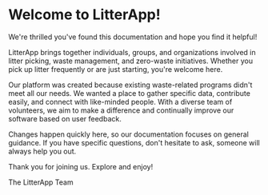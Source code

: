 # Welcome to LitterApp!

We're thrilled you've found this documentation and hope you find it helpful!

LitterApp brings together individuals, groups, and organizations involved in litter picking, waste management, and zero-waste initiatives. Whether you pick up litter frequently or are just starting, you're welcome here.

Our platform was created because existing waste-related programs didn't meet all our needs. We wanted a place to gather specific data, contribute easily, and connect with like-minded people. With a diverse team of volunteers, we aim to make a difference and continually improve our software based on user feedback.

Changes happen quickly here, so our documentation focuses on general guidance. If you have specific questions, don't hesitate to ask, someone will always help you out.

Thank you for joining us. Explore and enjoy!

The LitterApp Team
